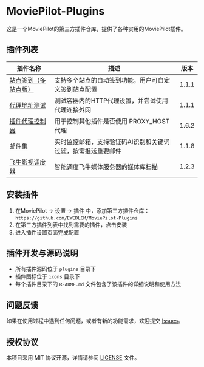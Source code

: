 # MoviePilot-Plugins

这是一个MoviePilot的第三方插件仓库，提供了各种实用的MoviePilot插件。

## 插件列表

| 插件名称 | 描述 | 版本 |
| --- | --- | --- |
| [站点签到（多站点版）](./plugins/dzdsingnin/README.md) | 支持多个站点的自动签到功能，用户可自定义签到站点配置 | 1.1.1 |
| [代理地址测试](./plugins/proxytest/README.md) | 测试容器内的HTTP代理设置，并尝试使用代理连接外网 | 1.1.1 |
| [插件代理控制器](./plugins/proxycontroller/README.md) |用于控制其他插件是否使用 PROXY_HOST 代理 | 1.6.2 |
| [邮件集](./plugins/yjj/README.md) |实时监控邮箱，支持验证码AI识别和关键词过滤，按需推送重要邮件| 1.1.8 |
| [飞牛影视调度器](./plugins/fnmvscheduler/README.md) |智能调度飞牛媒体服务器的媒体库扫描| 1.2.3 |
## 安装插件

1. 在MoviePilot -> 设置 -> 插件 中，添加第三方插件仓库：`https://github.com/EWEDLCM/MoviePilot-Plugins`
2. 在第三方插件列表中找到需要的插件，点击安装
3. 进入插件设置页面完成配置

## 插件开发与源码说明

- 所有插件源码位于 `plugins` 目录下
- 插件图标位于 `icons` 目录下
- 每个插件目录下的 `README.md` 文件包含了该插件的详细说明和使用方法

## 问题反馈

如果在使用过程中遇到任何问题，或者有新的功能需求，欢迎提交 [Issues](https://github.com/EWEDLCM/MoviePilot-Plugins/issues)。

## 授权协议

本项目采用 MIT 协议开源，详情请参阅 [LICENSE](./LICENSE) 文件。 
